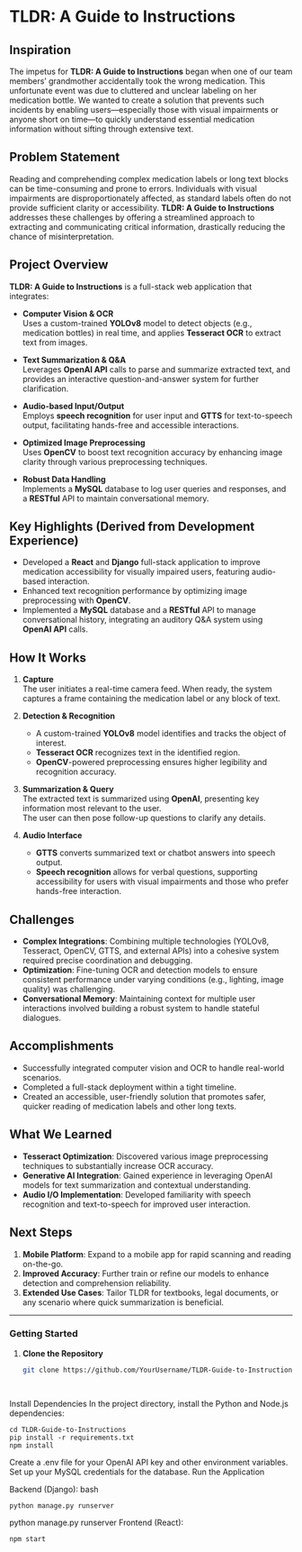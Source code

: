 # TLDR: A Guide to Instructions

## Inspiration
The impetus for **TLDR: A Guide to Instructions** began when one of our team members’ grandmother accidentally took the wrong medication. This unfortunate event was due to cluttered and unclear labeling on her medication bottle. We wanted to create a solution that prevents such incidents by enabling users—especially those with visual impairments or anyone short on time—to quickly understand essential medication information without sifting through extensive text.

## Problem Statement
Reading and comprehending complex medication labels or long text blocks can be time-consuming and prone to errors. Individuals with visual impairments are disproportionately affected, as standard labels often do not provide sufficient clarity or accessibility. **TLDR: A Guide to Instructions** addresses these challenges by offering a streamlined approach to extracting and communicating critical information, drastically reducing the chance of misinterpretation.

## Project Overview
**TLDR: A Guide to Instructions** is a full-stack web application that integrates:

- **Computer Vision & OCR**  
  Uses a custom-trained **YOLOv8** model to detect objects (e.g., medication bottles) in real time, and applies **Tesseract OCR** to extract text from images.

- **Text Summarization & Q&A**  
  Leverages **OpenAI API** calls to parse and summarize extracted text, and provides an interactive question-and-answer system for further clarification.

- **Audio-based Input/Output**  
  Employs **speech recognition** for user input and **GTTS** for text-to-speech output, facilitating hands-free and accessible interactions.

- **Optimized Image Preprocessing**  
  Uses **OpenCV** to boost text recognition accuracy by enhancing image clarity through various preprocessing techniques.

- **Robust Data Handling**  
  Implements a **MySQL** database to log user queries and responses, and a **RESTful** API to maintain conversational memory.

## Key Highlights (Derived from Development Experience)
- Developed a **React** and **Django** full-stack application to improve medication accessibility for visually impaired users, featuring audio-based interaction.
- Enhanced text recognition performance by optimizing image preprocessing with **OpenCV**.
- Implemented a **MySQL** database and a **RESTful** API to manage conversational history, integrating an auditory Q&A system using **OpenAI API** calls.

## How It Works
1. **Capture**  
   The user initiates a real-time camera feed. When ready, the system captures a frame containing the medication label or any block of text.

2. **Detection & Recognition**  
   - A custom-trained **YOLOv8** model identifies and tracks the object of interest.  
   - **Tesseract OCR** recognizes text in the identified region.  
   - **OpenCV**-powered preprocessing ensures higher legibility and recognition accuracy.

3. **Summarization & Query**  
   The extracted text is summarized using **OpenAI**, presenting key information most relevant to the user.  
   The user can then pose follow-up questions to clarify any details.

4. **Audio Interface**  
   - **GTTS** converts summarized text or chatbot answers into speech output.  
   - **Speech recognition** allows for verbal questions, supporting accessibility for users with visual impairments and those who prefer hands-free interaction.

## Challenges
- **Complex Integrations**: Combining multiple technologies (YOLOv8, Tesseract, OpenCV, GTTS, and external APIs) into a cohesive system required precise coordination and debugging.  
- **Optimization**: Fine-tuning OCR and detection models to ensure consistent performance under varying conditions (e.g., lighting, image quality) was challenging.  
- **Conversational Memory**: Maintaining context for multiple user interactions involved building a robust system to handle stateful dialogues.

## Accomplishments
- Successfully integrated computer vision and OCR to handle real-world scenarios.  
- Completed a full-stack deployment within a tight timeline.  
- Created an accessible, user-friendly solution that promotes safer, quicker reading of medication labels and other long texts.

## What We Learned
- **Tesseract Optimization**: Discovered various image preprocessing techniques to substantially increase OCR accuracy.  
- **Generative AI Integration**: Gained experience in leveraging OpenAI models for text summarization and contextual understanding.  
- **Audio I/O Implementation**: Developed familiarity with speech recognition and text-to-speech for improved user interaction.

## Next Steps
1. **Mobile Platform**: Expand to a mobile app for rapid scanning and reading on-the-go.  
2. **Improved Accuracy**: Further train or refine our models to enhance detection and comprehension reliability.  
3. **Extended Use Cases**: Tailor TLDR for textbooks, legal documents, or any scenario where quick summarization is beneficial.

---

### Getting Started

1. **Clone the Repository**
   ```bash
   git clone https://github.com/YourUsername/TLDR-Guide-to-Instructions.git
   
  

Install Dependencies
In the project directory, install the Python and Node.js dependencies:
```
cd TLDR-Guide-to-Instructions
pip install -r requirements.txt
npm install
```

Create a .env file for your OpenAI API key and other environment variables.
Set up your MySQL credentials for the database.
Run the Application

Backend (Django):
bash
```
python manage.py runserver
```
python manage.py runserver
Frontend (React):
```
npm start
```
